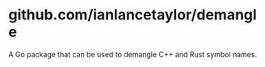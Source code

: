 # github.com/ianlancetaylor/demangle

A Go package that can be used to demangle C++ and Rust symbol names.
